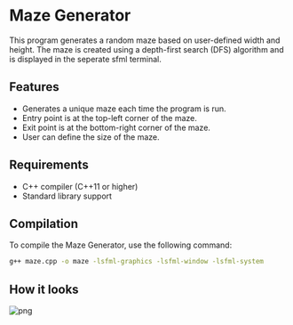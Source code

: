 # Maze Generator

This program generates a random maze based on user-defined width and height. The maze is created using a depth-first search (DFS) algorithm and is displayed in the seperate sfml terminal.

## Features

- Generates a unique maze each time the program is run.
- Entry point is at the top-left corner of the maze.
- Exit point is at the bottom-right corner of the maze.
- User can define the size of the maze.

## Requirements

- C++ compiler (C++11 or higher)
- Standard library support

## Compilation

To compile the Maze Generator, use the following command:

```bash
g++ maze.cpp -o maze -lsfml-graphics -lsfml-window -lsfml-system
```

## How it looks
![png](https://github.com/ibrahimtosun18/maze_runner/assets/95874081/cda47258-040d-49b5-8f7f-b0d4a43589d8)




